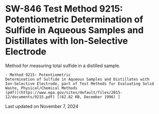 
# SW-846 Test Method 9215: Potentiometric Determination of Sulfide in Aqueous Samples and Distillates with Ion-Selective Electrode  


Method for measuring total sulfide in a distilled sample.

    - Method 9215: Potentiometric
    Determination of Sulfide in Aqueous Samples and Distillates with
    Ion-Selective Electrode, part of Test Methods for Evaluating Solid
    Waste, Physical/Chemical Methods
    (pdf)](https://www.epa.gov/sites/default/files/2015-12/documents/9215.pdf) [(62.82 KB, December 1996) ] 

Last updated on November 7, 2024


